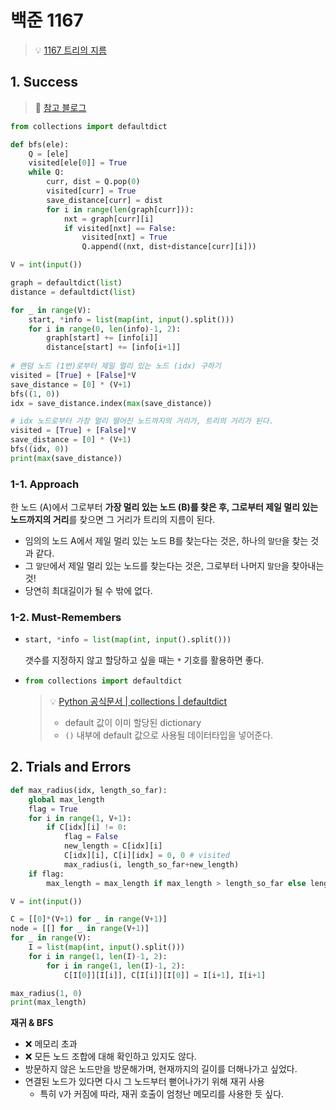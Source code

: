 # 백준 1167 

> 💡 [1167 트리의 지름](https://www.acmicpc.net/problem/1167)



## 1. Success

> 📌 [참고 블로그](https://blog.naver.com/sjy263942/222181213384)

```python
from collections import defaultdict

def bfs(ele): 
    Q = [ele]
    visited[ele[0]] = True
    while Q: 
        curr, dist = Q.pop(0)
        visited[curr] = True
        save_distance[curr] = dist
        for i in range(len(graph[curr])):
            nxt = graph[curr][i]
            if visited[nxt] == False:
                visited[nxt] = True
                Q.append((nxt, dist+distance[curr][i]))

V = int(input())

graph = defaultdict(list)
distance = defaultdict(list)

for _ in range(V): 
    start, *info = list(map(int, input().split()))
    for i in range(0, len(info)-1, 2):  
        graph[start] += [info[i]]
        distance[start] += [info[i+1]] 
        
# 랜덤 노드 (1번)로부터 제일 멀리 있는 노드 (idx) 구하기
visited = [True] + [False]*V 
save_distance = [0] * (V+1)
bfs((1, 0))
idx = save_distance.index(max(save_distance))

# idx 노드로부터 가장 멀리 떨어진 노드까지의 거리가, 트리의 거리가 된다.
visited = [True] + [False]*V 
save_distance = [0] * (V+1) 
bfs((idx, 0))
print(max(save_distance))
```



### 1-1. Approach

한 노드 (A)에서 그로부터 **가장 멀리 있는 노드 (B)를 찾은 후, 그로부터 제일 멀리 있는 노드까지의 거리**를 찾으면 그 거리가 트리의 지름이 된다.  

- 임의의 노드 A에서 제일 멀리 있는 노드 B를 찾는다는 것은, 하나의 `말단`을 찾는 것과 같다. 
- 그 `말단`에서 제일 멀리 있는 노드를 찾는다는 것은, 그로부터 나머지 `말단`을 찾아내는 것! 
- 당연히 최대길이가 될 수 밖에 없다. 



### 1-2. Must-Remembers

- ```python
  start, *info = list(map(int, input().split()))
  ```

  갯수를 지정하지 않고 할당하고 싶을 때는 `*` 기호를 활용하면 좋다. 

  

- ```python
  from collections import defaultdict
  ```

  > 💡 [Python 공식문서 | collections | defaultdict](https://docs.python.org/3/library/collections.html#collections.defaultdict)
  >
  > - default 값이 이미 할당된 dictionary  
  > - `()` 내부에 default 값으로 사용될 데이터타입을 넣어준다. 





## 2. Trials and Errors

```python
def max_radius(idx, length_so_far):
    global max_length 
    flag = True
    for i in range(1, V+1):
        if C[idx][i] != 0:  
            flag = False 
            new_length = C[idx][i] 
            C[idx][i], C[i][idx] = 0, 0 # visited
            max_radius(i, length_so_far+new_length)
    if flag: 
        max_length = max_length if max_length > length_so_far else length_so_far

V = int(input())

C = [[0]*(V+1) for _ in range(V+1)]
node = [[] for _ in range(V+1)]
for _ in range(V): 
    I = list(map(int, input().split()))
    for i in range(1, len(I)-1, 2):
        for i in range(1, len(I)-1, 2): 
            C[I[0]][I[i]], C[I[i]][I[0]] = I[i+1], I[i+1]

max_radius(1, 0)
print(max_length)
```

**재귀 & BFS** 

- ❌ 메모리 초과 
- ❌ 모든 노드 조합에 대해 확인하고 있지도 않다. 
- 방문하지 않은 노드만을 방문해가며, 현재까지의 길이를 더해나가고 싶었다. 
- 연결된 노드가 있다면 다시 그 노드부터 뻗어나가기 위해 재귀 사용
  - 특히 `V`가 커짐에 따라, 재귀 호출이 엄청난 메모리를 사용한 듯 싶다. 



